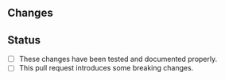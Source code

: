 ## Changes

<!-- Describe what changes this pull request includes and explain why are they need to be added? -->

## Status

-   [ ] These changes have been tested and documented properly.
-   [ ] This pull request introduces some breaking changes.
